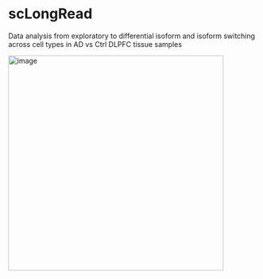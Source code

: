 # scLongRead
Data analysis from exploratory to differential isoform and isoform switching across cell types in AD vs Ctrl DLPFC tissue samples

<img width="433" alt="image" src="https://github.com/user-attachments/assets/dc6cf917-156f-4b28-b525-2f78e61d7eb6" />


